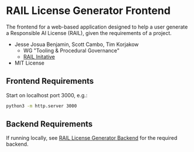 # RAIL License Generator Frontend

The frontend for a web-based application designed to help a user generate a Responsible AI License (RAIL), given the requirements of a project. 

- Jesse Josua Benjamin, Scott Cambo, Tim Korjakow
	- WG "Tooling & Procedural Governance"
	- [RAIL Initative](https://licenses.ai)
- MIT License

## Frontend Requirements

Start on localhost port 3000, e.g.:

```bash
python3 -m http.server 3000
```

## Backend Requirements

If running locally, see [RAIL License Generator Backend](https://github.com/RAIL-Initiative/RAIL-license-generator_backend) for the required backend.